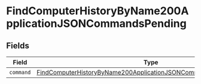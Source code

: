 # FindComputerHistoryByName200ApplicationJSONCommandsPending


## Fields

| Field                                                                                                                                                             | Type                                                                                                                                                              | Required                                                                                                                                                          | Description                                                                                                                                                       |
| ----------------------------------------------------------------------------------------------------------------------------------------------------------------- | ----------------------------------------------------------------------------------------------------------------------------------------------------------------- | ----------------------------------------------------------------------------------------------------------------------------------------------------------------- | ----------------------------------------------------------------------------------------------------------------------------------------------------------------- |
| `command`                                                                                                                                                         | [FindComputerHistoryByName200ApplicationJSONCommandsPendingCommand](../../models/operations/findcomputerhistorybyname200applicationjsoncommandspendingcommand.md) | :heavy_minus_sign:                                                                                                                                                | N/A                                                                                                                                                               |